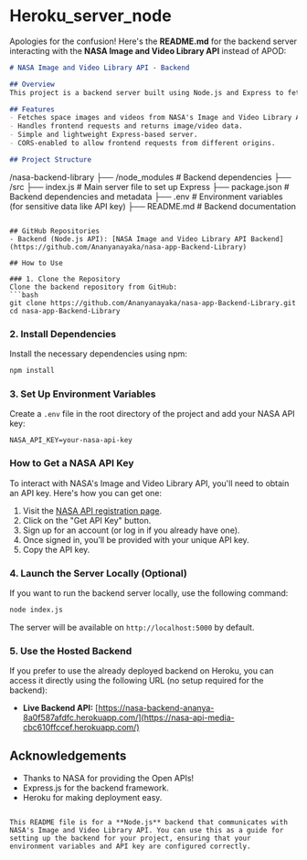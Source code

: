 # Heroku_server_node
Apologies for the confusion! Here's the **README.md** for the backend server interacting with the **NASA Image and Video Library API** instead of APOD:

```markdown
# NASA Image and Video Library API - Backend

## Overview
This project is a backend server built using Node.js and Express to fetch data from NASA's Image and Video Library API and provide it to the frontend. The backend acts as an intermediary between the frontend and NASA's API, handling requests from the frontend and fetching the requested space-related images, videos, and metadata.

## Features
- Fetches space images and videos from NASA's Image and Video Library API.
- Handles frontend requests and returns image/video data.
- Simple and lightweight Express-based server.
- CORS-enabled to allow frontend requests from different origins.

## Project Structure
```
/nasa-backend-library
  ├── /node_modules        # Backend dependencies
  ├── /src
    ├── index.js          # Main server file to set up Express
  ├── package.json         # Backend dependencies and metadata
  ├── .env                 # Environment variables (for sensitive data like API key)
  ├── README.md            # Backend documentation
```

## GitHub Repositories
- Backend (Node.js API): [NASA Image and Video Library API Backend](https://github.com/Ananyanayaka/nasa-app-Backend-Library)

## How to Use

### 1. Clone the Repository
Clone the backend repository from GitHub:
```bash
git clone https://github.com/Ananyanayaka/nasa-app-Backend-Library.git
cd nasa-app-Backend-Library
```

### 2. Install Dependencies
Install the necessary dependencies using npm:
```bash
npm install
```

### 3. Set Up Environment Variables
Create a `.env` file in the root directory of the project and add your NASA API key:

```env
NASA_API_KEY=your-nasa-api-key
```

### How to Get a NASA API Key
To interact with NASA's Image and Video Library API, you'll need to obtain an API key. Here's how you can get one:

1. Visit the [NASA API registration page](https://api.nasa.gov/).
2. Click on the "Get API Key" button.
3. Sign up for an account (or log in if you already have one).
4. Once signed in, you’ll be provided with your unique API key.
5. Copy the API key.

### 4. Launch the Server Locally (Optional)
If you want to run the backend server locally, use the following command:

```bash
node index.js
```
The server will be available on `http://localhost:5000` by default.

### 5. Use the Hosted Backend
If you prefer to use the already deployed backend on Heroku, you can access it directly using the following URL (no setup required for the backend):

- **Live Backend API:** [https://nasa-backend-ananya-8a0f587afdfc.herokuapp.com/](https://nasa-api-media-cbc610ffccef.herokuapp.com/)

## Acknowledgements
- Thanks to NASA for providing the Open APIs!
- Express.js for the backend framework.
- Heroku for making deployment easy.
```

This README file is for a **Node.js** backend that communicates with NASA's Image and Video Library API. You can use this as a guide for setting up the backend for your project, ensuring that your environment variables and API key are configured correctly.
